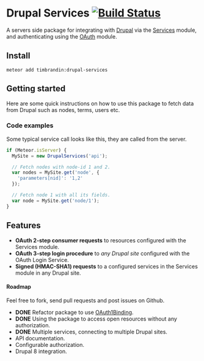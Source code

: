 Drupal Services [![Build Status](https://travis-ci.org/timbrandin/meteor-drupal-services.png)](https://travis-ci.org/timbrandin/meteor-drupal-services)
============================

A servers side package for integrating with [Drupal](http://drupal.org) via the [Services](https://drupal.org/project/services) module, and authenticating using
the [OAuth](https://drupal.org/project/oauth) module.

Install
-----------
```
meteor add timbrandin:drupal-services
```

Getting started
-----------------

Here are some quick instructions on how to use this package to fetch data from Drupal such as nodes, terms, users etc.

### Code examples

Some typical service call looks like this, they are called from the server.

```js
if (Meteor.isServer) {
  MySite = new DrupalServices('api');

  // Fetch nodes with node-id 1 and 2.
  var nodes = MySite.get('node', {
    'parameters[nid]': '1,2'
  });

  // Fetch node 1 with all its fields.
  var node = MySite.get('node/1');
}
```

Features
-----------------

* **OAuth 2-step consumer requests** to resources configured with the Services module.
* **OAuth 3-step login procedure** to _any Drupal site_ configured with the OAuth Login Service.
* **Signed (HMAC-SHA1) requests** to a configured services in the Services module in any Drupal site.

#### Roadmap

Feel free to fork, send pull requests and post issues on Github.

* **DONE** Refactor package to use [OAuth1Binding](https://github.com/meteor/meteor/blob/devel/packages/oauth1/oauth1_binding.js).
* **DONE** Using the package to access open resources without any authorization.
* **DONE** Multiple services, connecting to multiple Drupal sites.
* API documentation.
* Configurable authorization.
* Drupal 8 integration.
